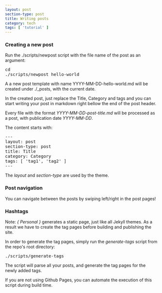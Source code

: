 ```yaml
---
layout: post
section-type: post
title: Writing posts
category: tech
tags: [ 'tutorial' ]
---
```


### Creating a new post

Run the ./scripts/newpost script with the file name of the post as an argument:

<pre style="text-align: left">
cd <your { Personal } repo>
./scripts/newpost hello-world
</pre>

A a new post template with name YYYY-MM-DD-hello-world.md will be created under ./\_posts, with the current date.

In the created post, just replace the Title, Category and tags and you can
start writing your post in markdown right bellow the end of the post header.

Every file with the format <i>YYYY-MM-DD-post-title.md</i> will be processed as a
post, with publication date <i>YYYY-MM-DD</i>.

The content starts with:

<pre style="text-align: left">
---
layout: post
section-type: post
title: Title
category: Category
tags: [ 'tag1', 'tag2' ]
---
</pre>

The *layout* and *section-type* are used by the theme.

### Post navigation

You can navigate between the posts by swiping left/right in the post pages!

### Hashtags

Note: *{ Personal }* generates a static page, just like all Jekyll themes.
As a result we have to create the tag pages before building and publishing the site.

In order to generate the tag pages, simply run the *generate-tags* script from the repo's root directory:

<pre style="text-align: left">
./scripts/generate-tags
</pre>

The script will parse all your posts, and generate the tag pages for the newly added tags.

If you are not using Github Pages, you can automate the execution of this script during build time.
